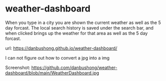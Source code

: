 # weather-dashboard
When you type in a city you are shown the current weather as well as the 5 day forcast.
The local search history is saved under the search bar, and when clicked brings up the weather for that area as well as the 5 day forcast.


url:
https://danbushong.github.io/weather-dashboard/

I can not figure out how to convert a jpg into a img

Screenshot:
https://github.com/danbushong/weather-dashboard/blob/main/WeatherDashboard.jpg

